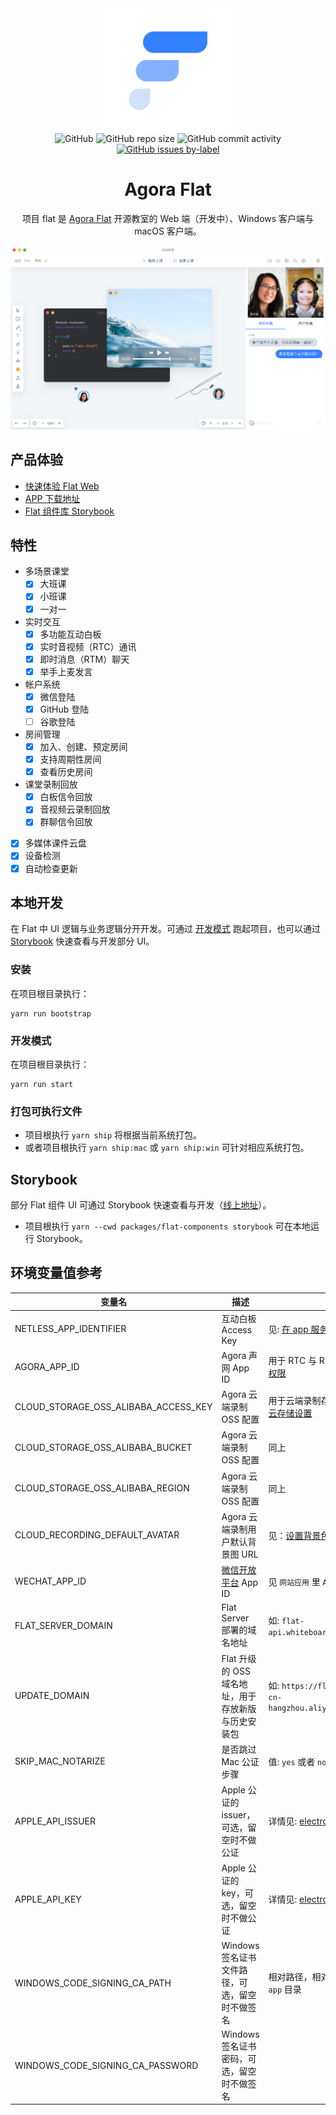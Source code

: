 <div align="center">
    <img width="200" height="200" style="display: block;" src="./assets/flat-logo.png">
</div>

<div align="center">
    <img alt="GitHub" src="https://img.shields.io/github/license/netless-io/flat?color=9cf&style=flat-square">
    <img alt="GitHub repo size" src="https://img.shields.io/github/repo-size/netless-io/flat?color=9cf&style=flat-square">
    <img alt="GitHub commit activity" src="https://img.shields.io/github/commit-activity/m/netless-io/flat?color=9cf&style=flat-square">
    <a target="_blank" href="https://github.com/netless-io/flat/issues?q=is%3Aissue+is%3Aopen+label%3A%22good+first+issue%22">
        <img alt="GitHub issues by-label" src="https://img.shields.io/github/issues/netless-io/flat/good%20first%20issue?color=9cf&label=good%20first%20issue&style=flat-square">
    </a>
</div>

<div align="center">
    <h1>Agora Flat</h1>
    <p>项目 flat 是 <a href="https://flat.whiteboard.agora.io/">Agora Flat</a> 开源教室的 Web 端（开发中）、Windows 客户端与 macOS 客户端。</p>
    <img src="./assets/flat-showcase.png">
</div>

## 产品体验

-   [快速体验 Flat Web][flat-web]
-   [APP 下载地址][flat-homepage]
-   [Flat 组件库 Storybook][flat-storybook]

## 特性

-   多场景课堂
    -   [x] 大班课
    -   [x] 小班课
    -   [x] 一对一
-   实时交互
    -   [x] 多功能互动白板
    -   [x] 实时音视频（RTC）通讯
    -   [x] 即时消息（RTM）聊天
    -   [x] 举手上麦发言
-   帐户系统
    -   [x] 微信登陆
    -   [x] GitHub 登陆
    -   [ ] 谷歌登陆
-   房间管理
    -   [x] 加入、创建、预定房间
    -   [x] 支持周期性房间
    -   [x] 查看历史房间
-   课堂录制回放
    -   [x] 白板信令回放
    -   [x] 音视频云录制回放
    -   [x] 群聊信令回放
-   [x] 多媒体课件云盘
-   [x] 设备检测
-   [x] 自动检查更新

## 本地开发

在 Flat 中 UI 逻辑与业务逻辑分开开发。可通过 [开发模式](#开发模式) 跑起项目，也可以通过 [Storybook](#storybook) 快速查看与开发部分 UI。

### 安装

在项目根目录执行：

```shell
yarn run bootstrap
```

### 开发模式

在项目根目录执行：

```shell
yarn run start
```

### 打包可执行文件

-   项目根执行 `yarn ship` 将根据当前系统打包。
-   或者项目根执行 `yarn ship:mac` 或 `yarn ship:win` 可针对相应系统打包。

## Storybook

部分 Flat 组件 UI 可通过 Storybook 快速查看与开发（[线上地址][flat-storybook]）。

-   项目根执行 `yarn --cwd packages/flat-components storybook` 可在本地运行 Storybook。

## 环境变量值参考

| 变量名                               | 描述                                               | 备注                                                             |
| ------------------------------------ | -------------------------------------------------- | ---------------------------------------------------------------- |
| NETLESS_APP_IDENTIFIER               | 互动白板 Access Key                                | 见: [在 app 服务端生成 Token][netless-auth]                      |
| AGORA_APP_ID                         | Agora 声网 App ID                                  | 用于 RTC 与 RTM。见: [校验用户权限][agora-app-id-auth]           |
| CLOUD_STORAGE_OSS_ALIBABA_ACCESS_KEY | Agora 云端录制 OSS 配置                            | 用于云端录制存储用户音视频。见: [云存储设置][cloud-recording]    |
| CLOUD_STORAGE_OSS_ALIBABA_BUCKET     | Agora 云端录制 OSS 配置                            | 同上                                                             |
| CLOUD_STORAGE_OSS_ALIBABA_REGION     | Agora 云端录制 OSS 配置                            | 同上                                                             |
| CLOUD_RECORDING_DEFAULT_AVATAR       | Agora 云端录制用户默认背景图 URL                   | 见：[设置背景色或背景图][cloud-recording-background]             |
| WECHAT_APP_ID                        | [微信开放平台][open-wechat] App ID                 | 见 `网站应用` 里 `AppID`                                         |
| FLAT_SERVER_DOMAIN                   | Flat Server 部署的域名地址                         | 如: `flat-api.whiteboard.agora.io`                               |
| UPDATE_DOMAIN                        | Flat 升级的 OSS 域名地址，用于存放新版与历史安装包 | 如: `https://flat-storage.oss-cn-hangzhou.aliyuncs.com/versions` |
| SKIP_MAC_NOTARIZE                    | 是否跳过 Mac 公证步骤                              | 值: `yes` 或者 `no`                                              |
| APPLE_API_ISSUER                     | Apple 公证的 issuer，可选，留空时不做公证          | 详情见: [electron-updater][electron-updater]                     |
| APPLE_API_KEY                        | Apple 公证的 key，可选，留空时不做公证             | 详情见: [electron-updater][electron-updater]                     |
| WINDOWS_CODE_SIGNING_CA_PATH         | Windows 签名证书文件路径，可选，留空时不做签名     | 相对路径，相对于 `desktop/main-app` 目录                         |
| WINDOWS_CODE_SIGNING_CA_PASSWORD     | Windows 签名证书密码，可选，留空时不做签名         |                                                                  |

[flat-homepage]: https://flat.whiteboard.agora.io/#download
[flat-web]: https://flat-web.whiteboard.agora.io/
[flat-server]: https://github.com/netless-io/flat-server
[flat-storybook]: https://netless-io.github.io/flat/storybook/
[open-wechat]: https://open.weixin.qq.com/
[netless-auth]: https://docs.agora.io/cn/whiteboard/generate_whiteboard_token_at_app_server?platform=RESTful
[agora-app-id-auth]: https://docs.agora.io/cn/Agora%20Platform/token#a-name--appidause-an-app-id-for-authentication
[cloud-recording]: https://docs.agora.io/cn/cloud-recording/cloud_recording_api_rest?platform=RESTful#storageConfig
[cloud-recording-background]: https://docs.agora.io/cn/cloud-recording/cloud_recording_layout?platform=RESTful#background
[electron-updater]: https://github.com/electron-userland/electron-builder/tree/master/packages/electron-updater
